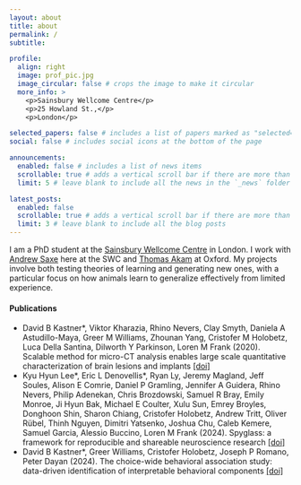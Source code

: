 ```yaml
---
layout: about
title: about
permalink: /
subtitle:

profile:
  align: right
  image: prof_pic.jpg
  image_circular: false # crops the image to make it circular
  more_info: >
    <p>Sainsbury Wellcome Centre</p>
    <p>25 Howland St.,</p>
    <p>London</p>

selected_papers: false # includes a list of papers marked as "selected={true}"
social: false # includes social icons at the bottom of the page

announcements:
  enabled: false # includes a list of news items
  scrollable: true # adds a vertical scroll bar if there are more than 3 news items
  limit: 5 # leave blank to include all the news in the `_news` folder

latest_posts:
  enabled: false
  scrollable: true # adds a vertical scroll bar if there are more than 3 new posts items
  limit: 3 # leave blank to include all the blog posts
---
```


I am a PhD student at the [Sainsbury Wellcome Centre](https://www.sainsburywellcome.org/web/) in London. I work with [Andrew Saxe](https://www.saxelab.org) here at the SWC and [Thomas Akam](https://www.psy.ox.ac.uk/research/cognitive-circuits) at Oxford. My projects involve both testing theories of learning and generating new ones, with a particular focus on how animals learn to generalize effectively from limited experience.

#### **Publications**
- David B Kastner\*, Viktor Kharazia, Rhino Nevers, Clay Smyth, Daniela A Astudillo-Maya, Greer M Williams, Zhounan Yang, Cristofer M Holobetz, Luca Della Santina, Dilworth Y Parkinson, Loren M Frank (2020). Scalable method for micro-CT analysis enables large scale quantitative characterization of brain lesions and implants <a href= https://doi.org/10.1038/s41598-020-77796-3> [doi]</a>
- Kyu Hyun Lee\*, Eric L Denovellis\*, Ryan Ly, Jeremy Magland, Jeff Soules, Alison E Comrie, Daniel P Gramling, Jennifer A Guidera, Rhino Nevers, Philip Adenekan, Chris Brozdowski, Samuel R Bray, Emily Monroe, Ji Hyun Bak, Michael E Coulter, Xulu Sun, Emrey Broyles, Donghoon Shin, Sharon Chiang, Cristofer Holobetz, Andrew Tritt, Oliver Rübel, Thinh Nguyen, Dimitri Yatsenko, Joshua Chu, Caleb Kemere, Samuel Garcia, Alessio Buccino, Loren M Frank (2024). Spyglass: a framework for reproducible and shareable neuroscience research <a href= https://doi.org/10.1101/2024.01.25.577295> [doi]</a>
- David B Kastner\*, Greer Williams, Cristofer Holobetz, Joseph P Romano, Peter Dayan (2024). The choice-wide behavioral association study: data-driven identification of interpretable behavioral components <a href= https://doi.org/10.1101/2024.02.26.582115> [doi]</a>

